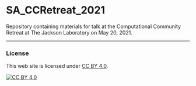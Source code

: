 # SA_CCRetreat_2021

Repository containing materials for talk at the Computational Community Retreat at The Jackson Laboratory on May 20, 2021. 

---

### License

This web site is licensed under
[CC BY 4.0](https://creativecommons.org/licenses/by/4.0/).

[![CC BY 4.0](https://licensebuttons.net/l/by/4.0/88x31.png)](https://creativecommons.org/licenses/by/4.0/)
